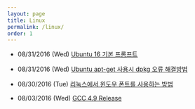 ```yaml
---
layout: page
title: Linux
permalink: /linux/
order: 1
---
```


- 08/31/2016 (Wed)  [Ubuntu 16 기본 프롬프트](http://nodolee.github.io/2016/08/31/Ubuntu-PS1/)


- 08/31/2016 (Wed)  [Ubuntu apt-get 사용시 dpkg 오류 해결방법](http://nodolee.github.io/2016/08/31/Ubuntu_dpkg/)


- 08/30/2016 (Tue)  [리눅스에서 윈도우 폰트를 사용하는 방법](http://nodolee.github.io/2016/08/30/Font_Linux/)


- 08/03/2016 (Wed)  [GCC 4.9 Release](http://nodolee.github.io/2016/08/03/GCC49-release/)
